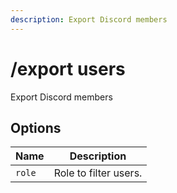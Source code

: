 ```yaml
---
description: Export Discord members
---
```


# /export users

Export Discord members

## Options

| Name | Description |
|------|-------------|
| `role` | Role to filter users. |

